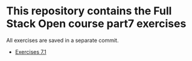 # This repository contains the Full Stack Open course part7 exercises

All exercises are saved in a separate commit.

- [Exercises 7.1](./routed-anecdotes/)
